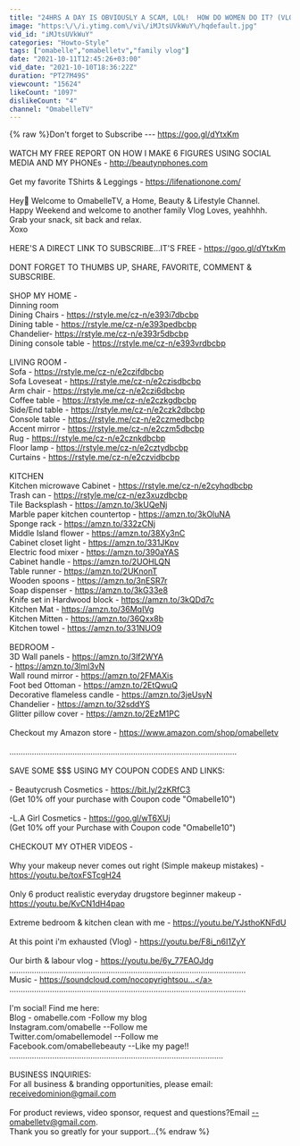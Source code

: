 ```yaml
---
title: "24HRS A DAY IS OBVIOUSLY A SCAM, LOL!  HOW DO WOMEN DO IT? (VLOG) | OMABELLETV"
image: "https:\/\/i.ytimg.com\/vi\/iMJtsUVkWuY\/hqdefault.jpg"
vid_id: "iMJtsUVkWuY"
categories: "Howto-Style"
tags: ["omabelle","omabelletv","family vlog"]
date: "2021-10-11T12:45:26+03:00"
vid_date: "2021-10-10T18:36:22Z"
duration: "PT27M49S"
viewcount: "15624"
likeCount: "1097"
dislikeCount: "4"
channel: "OmabelleTV"
---
```

{% raw %}Don't forget to Subscribe --- <a rel="nofollow" target="blank" href="https://goo.gl/dYtxKm​">https://goo.gl/dYtxKm​</a><br /><br />WATCH MY FREE REPORT ON HOW I MAKE 6 FIGURES USING SOCIAL MEDIA AND MY PHONEs - <a rel="nofollow" target="blank" href="http://beautynphones.com​">http://beautynphones.com​</a><br /><br />Get my favorite TShirts &amp; Leggings - <a rel="nofollow" target="blank" href="https://lifenationone.com/​">https://lifenationone.com/​</a><br /><br />Hey👋 Welcome to OmabelleTV,  a Home, Beauty &amp; Lifestyle Channel. <br />Happy Weekend and welcome to another family Vlog Loves, yeahhhh. <br />Grab your snack, sit back and relax.<br />Xoxo<br /><br />HERE'S A DIRECT LINK TO SUBSCRIBE...IT'S FREE - <a rel="nofollow" target="blank" href="https://goo.gl/dYtxKm​">https://goo.gl/dYtxKm​</a><br /><br />DONT FORGET TO THUMBS UP, SHARE, FAVORITE, COMMENT &amp; SUBSCRIBE.<br /><br />SHOP MY HOME -<br />Dinning room<br />Dining Chairs - <a rel="nofollow" target="blank" href="https://rstyle.me/cz-n/e393i7dbcbp​">https://rstyle.me/cz-n/e393i7dbcbp​</a><br />Dining table - <a rel="nofollow" target="blank" href="https://rstyle.me/cz-n/e393pedbcbp​">https://rstyle.me/cz-n/e393pedbcbp​</a><br />Chandelier- <a rel="nofollow" target="blank" href="https://rstyle.me/cz-n/e393r5dbcbp​">https://rstyle.me/cz-n/e393r5dbcbp​</a><br />Dining console table - <a rel="nofollow" target="blank" href="https://rstyle.me/cz-n/e393vrdbcbp​">https://rstyle.me/cz-n/e393vrdbcbp​</a><br /><br />LIVING ROOM -<br />Sofa  - <a rel="nofollow" target="blank" href="https://rstyle.me/cz-n/e2czifdbcbp">https://rstyle.me/cz-n/e2czifdbcbp</a><br />Sofa Loveseat - <a rel="nofollow" target="blank" href="https://rstyle.me/cz-n/e2czisdbcbp">https://rstyle.me/cz-n/e2czisdbcbp</a><br />Arm chair - <a rel="nofollow" target="blank" href="https://rstyle.me/cz-n/e2czi6dbcbp">https://rstyle.me/cz-n/e2czi6dbcbp</a><br />Coffee table - <a rel="nofollow" target="blank" href="https://rstyle.me/cz-n/e2czkgdbcbp">https://rstyle.me/cz-n/e2czkgdbcbp</a><br />Side/End table - <a rel="nofollow" target="blank" href="https://rstyle.me/cz-n/e2czk2dbcbp">https://rstyle.me/cz-n/e2czk2dbcbp</a><br />Console table - <a rel="nofollow" target="blank" href="https://rstyle.me/cz-n/e2czmedbcbp">https://rstyle.me/cz-n/e2czmedbcbp</a><br />Accent mirror - <a rel="nofollow" target="blank" href="https://rstyle.me/cz-n/e2czm5dbcbp">https://rstyle.me/cz-n/e2czm5dbcbp</a><br />Rug - <a rel="nofollow" target="blank" href="https://rstyle.me/cz-n/e2cznkdbcbp">https://rstyle.me/cz-n/e2cznkdbcbp</a><br />Floor lamp - <a rel="nofollow" target="blank" href="https://rstyle.me/cz-n/e2cztydbcbp">https://rstyle.me/cz-n/e2cztydbcbp</a><br />Curtains - <a rel="nofollow" target="blank" href="https://rstyle.me/cz-n/e2czvidbcbp">https://rstyle.me/cz-n/e2czvidbcbp</a><br /><br />KITCHEN <br />Kitchen microwave Cabinet -  <a rel="nofollow" target="blank" href="https://rstyle.me/cz-n/e2cyhqdbcbp">https://rstyle.me/cz-n/e2cyhqdbcbp</a><br />Trash can -  <a rel="nofollow" target="blank" href="https://rstyle.me/cz-n/ez3xuzdbcbp">https://rstyle.me/cz-n/ez3xuzdbcbp</a><br />Tile Backsplash - <a rel="nofollow" target="blank" href="https://amzn.to/3kUQeNj">https://amzn.to/3kUQeNj</a><br />Marble paper kitchen countertop - <a rel="nofollow" target="blank" href="https://amzn.to/3kOluNA">https://amzn.to/3kOluNA</a><br />Sponge rack - <a rel="nofollow" target="blank" href="https://amzn.to/332zCNj">https://amzn.to/332zCNj</a><br />Middle Island flower - <a rel="nofollow" target="blank" href="https://amzn.to/38Xy3nC">https://amzn.to/38Xy3nC</a><br />Cabinet closet light - <a rel="nofollow" target="blank" href="https://amzn.to/331JKpv">https://amzn.to/331JKpv</a><br />Electric food mixer - <a rel="nofollow" target="blank" href="https://amzn.to/390aYAS">https://amzn.to/390aYAS</a><br />Cabinet handle - <a rel="nofollow" target="blank" href="https://amzn.to/2UOHLQN">https://amzn.to/2UOHLQN</a><br />Table runner - <a rel="nofollow" target="blank" href="https://amzn.to/2UKnonT">https://amzn.to/2UKnonT</a><br />Wooden spoons - <a rel="nofollow" target="blank" href="https://amzn.to/3nESR7r">https://amzn.to/3nESR7r</a><br />Soap dispenser - <a rel="nofollow" target="blank" href="https://amzn.to/3kG33e8">https://amzn.to/3kG33e8</a><br />Knife set in Hardwood block - <a rel="nofollow" target="blank" href="https://amzn.to/3kQDd7c">https://amzn.to/3kQDd7c</a><br />Kitchen Mat - <a rel="nofollow" target="blank" href="https://amzn.to/36MqIVg">https://amzn.to/36MqIVg</a><br />Kitchen Mitten - <a rel="nofollow" target="blank" href="https://amzn.to/36Qxx8b">https://amzn.to/36Qxx8b</a><br />Kitchen towel - <a rel="nofollow" target="blank" href="https://amzn.to/331NUO9">https://amzn.to/331NUO9</a><br /><br />BEDROOM  -<br />3D Wall panels - <a rel="nofollow" target="blank" href="https://amzn.to/3lf2WYA">https://amzn.to/3lf2WYA</a><br />                           - <a rel="nofollow" target="blank" href="https://amzn.to/3lml3vN">https://amzn.to/3lml3vN</a><br />Wall round mirror - <a rel="nofollow" target="blank" href="https://amzn.to/2FMAXis">https://amzn.to/2FMAXis</a><br />Foot bed Ottoman - <a rel="nofollow" target="blank" href="https://amzn.to/2EtQwuQ">https://amzn.to/2EtQwuQ</a><br />Decorative flameless candle - <a rel="nofollow" target="blank" href="https://amzn.to/3jeUsyN">https://amzn.to/3jeUsyN</a><br />Chandelier - <a rel="nofollow" target="blank" href="https://amzn.to/32sddYS">https://amzn.to/32sddYS</a><br />Glitter pillow cover - <a rel="nofollow" target="blank" href="https://amzn.to/2EzM1PC">https://amzn.to/2EzM1PC</a><br /><br />Checkout my Amazon store - <a rel="nofollow" target="blank" href="https://www.amazon.com/shop/omabelletv">https://www.amazon.com/shop/omabelletv</a><br /><br />....................................­........................................­.........................<br /><br />SAVE SOME $$$ USING MY COUPON CODES AND LINKS:<br /><br />- Beautycrush Cosmetics - <a rel="nofollow" target="blank" href="https://bit.ly/2zKRfC3​">https://bit.ly/2zKRfC3​</a> <br />(Get 10% off your purchase with Coupon code &quot;Omabelle10&quot;)<br /><br />-L.A Girl Cosmetics - <a rel="nofollow" target="blank" href="https://goo.gl/wT6XUj​">https://goo.gl/wT6XUj​</a><br />(Get 10% off your Purchase with Coupon code &quot;Omabelle10&quot;)<br /><br />CHECKOUT MY OTHER VIDEOS - <br /><br />Why your makeup never comes out right (Simple makeup mistakes) - <a rel="nofollow" target="blank" href="https://youtu.be/toxFSTcgH24​​">https://youtu.be/toxFSTcgH24​​</a><br /><br />Only 6 product realistic everyday drugstore beginner makeup - <a rel="nofollow" target="blank" href="https://youtu.be/KvCN1dH4pao​​">https://youtu.be/KvCN1dH4pao​​</a><br /><br />Extreme bedroom &amp; kitchen clean with me - <a rel="nofollow" target="blank" href="https://youtu.be/YJsthoKNFdU​​">https://youtu.be/YJsthoKNFdU​​</a><br /><br />At this point i'm exhausted (Vlog) - <a rel="nofollow" target="blank" href="https://youtu.be/F8i_n6I1ZyY​​">https://youtu.be/F8i_n6I1ZyY​​</a><br /><br />Our birth &amp; labour vlog - <a rel="nofollow" target="blank" href="https://youtu.be/6y_77EAOJdg​">https://youtu.be/6y_77EAOJdg​</a><br />........................................­........................................­.........................<br />Music - <a rel="nofollow" target="blank" href="https://soundcloud.com/nocopyrightsou...">https://soundcloud.com/nocopyrightsou...</a><br />........................................­........................................­.........................<br /><br />I'm social! Find me here:<br />Blog - omabelle.com -Follow my blog<br />Instagram.com/omabelle --Follow me<br />Twitter.com/omabellemodel --Follow me<br />Facebook.com/omabellebeauty --Like my page!!<br />........................................­........................................­...............<br /><br />BUSINESS INQUIRIES:<br />For all business &amp; branding opportunities, please email: receivedominion@gmail.com<br /><br />For product reviews, video sponsor, request and questions?Email --omabelletv@gmail.com. <br />Thank you so greatly for your support...{% endraw %}
